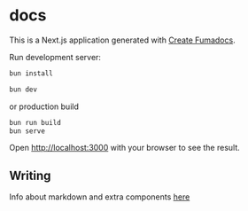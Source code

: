 # docs

This is a Next.js application generated with
[Create Fumadocs](https://github.com/fuma-nama/fumadocs).

Run development server:

```bash
bun install
```

```bash
bun dev
```

or production build

```bash
bun run build
bun serve
```

Open [http://localhost:3000](http://localhost:3000) with your browser to see the result.

## Writing

Info about markdown and extra components [here](https://fumadocs.dev/docs/ui/markdown)
